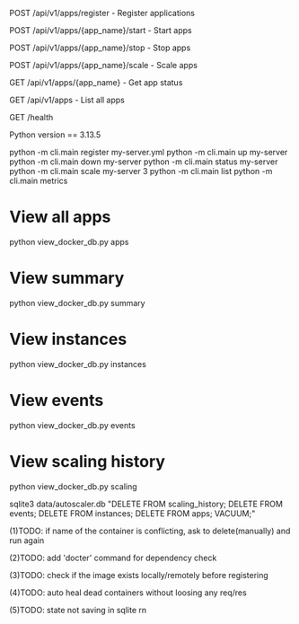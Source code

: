 POST /api/v1/apps/register - Register applications

POST /api/v1/apps/{app_name}/start - Start apps

POST /api/v1/apps/{app_name}/stop - Stop apps

POST /api/v1/apps/{app_name}/scale - Scale apps

GET /api/v1/apps/{app_name} - Get app status

GET /api/v1/apps - List all apps

GET /health


Python version == 3.13.5

python -m cli.main register my-server.yml
python -m cli.main up my-server
python -m cli.main down my-server
python -m cli.main status my-server
python -m cli.main scale my-server 3
python -m cli.main list
python -m cli.main metrics



# View all apps
python view_docker_db.py apps

# View summary
python view_docker_db.py summary  

# View instances
python view_docker_db.py instances

# View events
python view_docker_db.py events

# View scaling history
python view_docker_db.py scaling


sqlite3 data/autoscaler.db "DELETE FROM scaling_history; DELETE FROM events; DELETE FROM instances; DELETE FROM apps; VACUUM;"

(1)TODO: if name of the container is conflicting, ask to delete(manually) and run again

(2)TODO: add 'docter' command for dependency check

(3)TODO: check if the image exists locally/remotely before registering

(4)TODO: auto heal dead containers without loosing any req/res

(5)TODO: state not saving in sqlite rn
